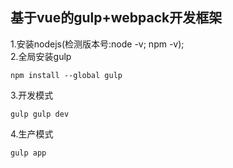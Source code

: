 基于vue的gulp+webpack开发框架
--------------------------------------------
1.安装nodejs(检测版本号:node -v; npm -v);<br>
2.全局安装gulp<br>
```
npm install --global gulp
```
3.开发模式<br>
```
gulp gulp dev
```
4.生产模式<br>
```
gulp app
```